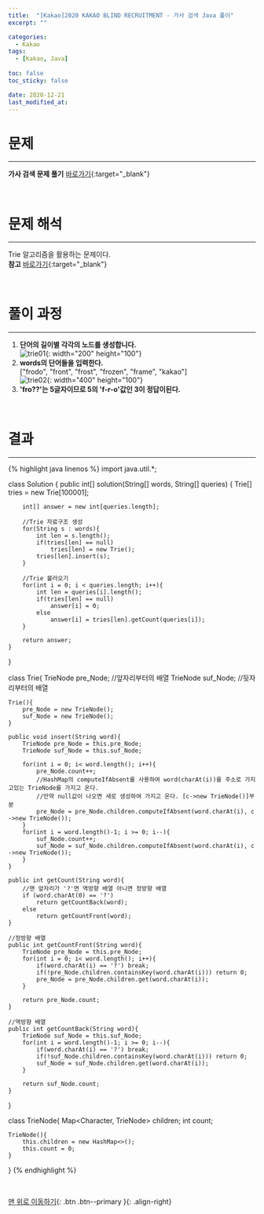 ```yaml
---
title:  "[Kakao]2020 KAKAO BLIND RECRUITMENT - 가사 검색 Java 풀이" 
excerpt: ""

categories:
  - Kakao
tags:
  - [Kakao, Java]
 
toc: false
toc_sticky: false

date: 2020-12-21
last_modified_at:
---
```

# 문제
---
**가사 검색 문제 풀기** [바로가기](https://programmers.co.kr/learn/courses/30/lessons/60060 ){:target="_blank"}

<br>

# 문제 해석
---
Trie 알고리즘을 활용하는 문제이다.   
**참고** [바로가기](https://ko.wikipedia.org/wiki/%ED%8A%B8%EB%9D%BC%EC%9D%B4_(%EC%BB%B4%ED%93%A8%ED%8C%85)){:target="_blank"}

<br>

# 풀이 과정
---
1. **단어의 길이별 각각의 노드를 생성합니다.**   
![trie01](https://user-images.githubusercontent.com/33146320/104425676-4c7acf80-55c4-11eb-994a-60cd5a8c9f70.png){: width="200" height="100"}
2. **words의 단어들을 입력한다.**   
["frodo", "front", "frost", "frozen", "frame", "kakao"]   
![trie02](https://user-images.githubusercontent.com/33146320/104430626-45ef5680-55ca-11eb-8161-ec95b4d3cf04.png){: width="400" height="100"}
3. **'fro??'는 5글자이므로 5의 'f-r-o'값인 3이 정답이된다.** 

<br>

# 결과
---

{% highlight java linenos %}
import java.util.*;

class Solution {
    public int[] solution(String[] words, String[] queries) {
        Trie[] tries = new Trie[100001];
        
        int[] answer = new int[queries.length];
        
        //Trie 자료구조 생성
        for(String s : words){
            int len = s.length();
            if(tries[len] == null) 
                tries[len] = new Trie();
            tries[len].insert(s);
        }
        
        //Trie 불러오기
        for(int i = 0; i < queries.length; i++){
            int len = queries[i].length();
            if(tries[len] == null)
                answer[i] = 0;            
            else
                answer[i] = tries[len].getCount(queries[i]);            
        }
        
        return answer;
    }
}

class Trie{
    TrieNode pre_Node;  //앞자리부터의 배열
    TrieNode suf_Node;  //뒷자리부터의 배열
    
    Trie(){
        pre_Node = new TrieNode();
        suf_Node = new TrieNode();
    }
    
    public void insert(String word){
        TrieNode pre_Node = this.pre_Node;
        TrieNode suf_Node = this.suf_Node;
        
        for(int i = 0; i< word.length(); i++){
            pre_Node.count++;
            //HashMap의 computeIfAbsent를 사용하여 word(charAt(i))를 주소로 가지고있는 TrieNode를 가지고 온다.
            //만약 null값이 나오면 새로 생성하여 가지고 온다. [c->new TrieNode()]부분
            pre_Node = pre_Node.children.computeIfAbsent(word.charAt(i), c ->new TrieNode());
        }        
        for(int i = word.length()-1; i >= 0; i--){
            suf_Node.count++;
            suf_Node = suf_Node.children.computeIfAbsent(word.charAt(i), c ->new TrieNode());            
        }
    }
    
    public int getCount(String word){
        //맨 앞자리가 '?'면 역방향 배열 아니면 정방향 배열
        if (word.charAt(0) == '?')
            return getCountBack(word);        
        else
            return getCountFront(word);        
    }
    
    //정방향 배열
    public int getCountFront(String word){        
        TrieNode pre_Node = this.pre_Node;
        for(int i = 0; i< word.length(); i++){
            if(word.charAt(i) == '?') break;
            if(!pre_Node.children.containsKey(word.charAt(i))) return 0;
            pre_Node = pre_Node.children.get(word.charAt(i));                
        }
        
        return pre_Node.count;
    }

    //역방향 배열
    public int getCountBack(String word){        
        TrieNode suf_Node = this.suf_Node;
        for(int i = word.length()-1; i >= 0; i--){
            if(word.charAt(i) == '?') break;
            if(!suf_Node.children.containsKey(word.charAt(i))) return 0;
            suf_Node = suf_Node.children.get(word.charAt(i));
        }
        
        return suf_Node.count;
    }
}

class TrieNode{ 
    Map<Character, TrieNode> children; 
    int count; 
    
    TrieNode(){ 
        this.children = new HashMap<>(); 
        this.count = 0; 
    } 
}
{% endhighlight %}

<br>

[맨 위로 이동하기](#){: .btn .btn--primary }{: .align-right}